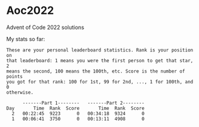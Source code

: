 # Aoc2022
Advent of Code 2022 solutions

My stats so far:

    These are your personal leaderboard statistics. Rank is your position on 
    that leaderboard: 1 means you were the first person to get that star, 2 
    means the second, 100 means the 100th, etc. Score is the number of points 
    you got for that rank: 100 for 1st, 99 for 2nd, ..., 1 for 100th, and 0 
    otherwise.
    
          -------Part 1--------   -------Part 2--------
    Day       Time  Rank  Score       Time  Rank  Score
      2   00:22:45  9223      0   00:34:18  9324      0
      1   00:06:41  3750      0   00:13:11  4908      0
